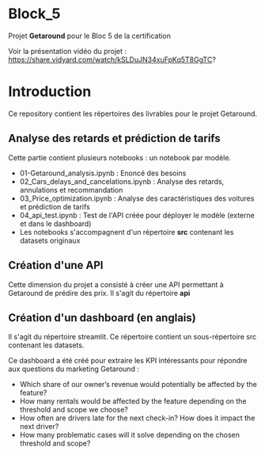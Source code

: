 # Block_5
Projet **Getaround** pour le Bloc 5 de la certification

Voir la présentation vidéo du projet : https://share.vidyard.com/watch/kSLDuJN34xuFpKq5T8GgTC?

# Introduction
Ce repository contient les répertoires des livrables pour le projet Getaround.

 
## Analyse des retards et prédiction de tarifs
Cette partie contient plusieurs notebooks : un notebook par modèle.
* 01-Getaround_analysis.ipynb : Enoncé des besoins
* 02_Cars_delays_and_cancelations.ipynb : Analyse des retards, annulations et recommandation
* 03_Price_optimization.ipynb : Analyse des caractéristiques des voitures et prédiction de tarifs
* 04_api_test.ipynb : Test de l'API créée pour déployer le modèle (externe et dans le dashboard)
* Les notebooks s'accompagnent d'un répertoire **src** contenant les datasets originaux
 
 
## Création d'une API
Cette dimension du projet a consisté à créer une API permettant à Getaround de prédire des prix.
Il s'agit du répertoire **api**
 
 
## Création d'un dashboard (en anglais)
Il s'agit du répertoire streamlit. Ce répertoire contient un sous-répertoire src contenant les datasets.

Ce dashboard a été créé pour extraire les KPI intéressants pour répondre aux questions du marketing Getaround :
* Which share of our owner’s revenue would potentially be affected by the feature?
* How many rentals would be affected by the feature depending on the threshold and scope we choose?
* How often are drivers late for the next check-in? How does it impact the next driver?
* How many problematic cases will it solve depending on the chosen threshold and scope?

